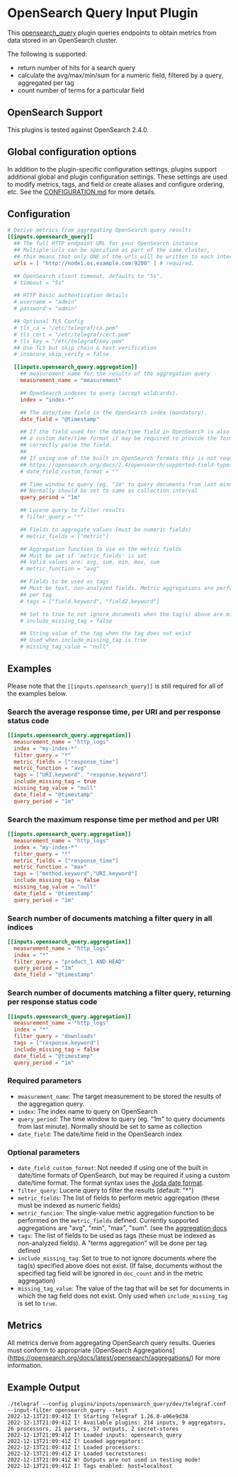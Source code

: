 # OpenSearch Query Input Plugin

This [opensearch_query](https://opensearch.org/) plugin queries endpoints
to obtain metrics from data stored in an OpenSearch cluster.

The following is supported:

- return number of hits for a search query
- calculate the avg/max/min/sum for a numeric field, filtered by a query,
  aggregated per tag
- count number of terms for a particular field

## OpenSearch Support

This plugins is tested against OpenSearch 2.4.0.

## Global configuration options <!-- @/docs/includes/plugin_config.md -->

In addition to the plugin-specific configuration settings, plugins support
additional global and plugin configuration settings. These settings are used to
modify metrics, tags, and field or create aliases and configure ordering, etc.
See the [CONFIGURATION.md][CONFIGURATION.md] for more details.

[CONFIGURATION.md]: ../../../docs/CONFIGURATION.md

## Configuration

```toml @sample.conf
# Derive metrics from aggregating OpenSearch query results
[[inputs.opensearch_query]]
  ## The full HTTP endpoint URL for your OpenSearch instance
  ## Multiple urls can be specified as part of the same cluster,
  ## this means that only ONE of the urls will be written to each interval.
  urls = [ "http://node1.os.example.com:9200" ] # required.

  ## OpenSearch client timeout, defaults to "5s".
  # timeout = "5s"

  ## HTTP basic authentication details
  # username = "admin"
  # password = "admin"

  ## Optional TLS Config
  # tls_ca = "/etc/telegraf/ca.pem"
  # tls_cert = "/etc/telegraf/cert.pem"
  # tls_key = "/etc/telegraf/key.pem"
  ## Use TLS but skip chain & host verification
  # insecure_skip_verify = false

  [[inputs.opensearch_query.aggregation]]
    ## measurement name for the results of the aggregation query
    measurement_name = "measurement"

    ## OpenSearch indexes to query (accept wildcards).
    index = "index-*"

    ## The date/time field in the OpenSearch index (mandatory).
    date_field = "@timestamp"

    ## If the field used for the date/time field in OpenSearch is also using
    ## a custom date/time format it may be required to provide the format to
    ## correctly parse the field.
    ##
    ## If using one of the built in OpenSearch formats this is not required.
    ## https://opensearch.org/docs/2.4/opensearch/supported-field-types/date/#built-in-formats
    # date_field_custom_format = ""

    ## Time window to query (eg. "1m" to query documents from last minute).
    ## Normally should be set to same as collection interval
    query_period = "1m"

    ## Lucene query to filter results
    # filter_query = "*"

    ## Fields to aggregate values (must be numeric fields)
    # metric_fields = ["metric"]

    ## Aggregation function to use on the metric fields
    ## Must be set if 'metric_fields' is set
    ## Valid values are: avg, sum, min, max, sum
    # metric_function = "avg"

    ## Fields to be used as tags
    ## Must be text, non-analyzed fields. Metric aggregations are performed
    ## per tag
    # tags = ["field.keyword", "field2.keyword"]

    ## Set to true to not ignore documents when the tag(s) above are missing
    # include_missing_tag = false

    ## String value of the tag when the tag does not exist
    ## Used when include_missing_tag is true
    # missing_tag_value = "null"
```

## Examples

Please note that the `[[inputs.opensearch_query]]` is still required for all
of the examples below.

### Search the average response time, per URI and per response status code

```toml
[[inputs.opensearch_query.aggregation]]
  measurement_name = "http_logs"
  index = "my-index-*"
  filter_query = "*"
  metric_fields = ["response_time"]
  metric_function = "avg"
  tags = ["URI.keyword", "response.keyword"]
  include_missing_tag = true
  missing_tag_value = "null"
  date_field = "@timestamp"
  query_period = "1m"
```

### Search the maximum response time per method and per URI

```toml
[[inputs.opensearch_query.aggregation]]
  measurement_name = "http_logs"
  index = "my-index-*"
  filter_query = "*"
  metric_fields = ["response_time"]
  metric_function = "max"
  tags = ["method.keyword","URI.keyword"]
  include_missing_tag = false
  missing_tag_value = "null"
  date_field = "@timestamp"
  query_period = "1m"
```

### Search number of documents matching a filter query in all indices

```toml
[[inputs.opensearch_query.aggregation]]
  measurement_name = "http_logs"
  index = "*"
  filter_query = "product_1 AND HEAD"
  query_period = "1m"
  date_field = "@timestamp"
```

### Search number of documents matching a filter query, returning per response status code

```toml
[[inputs.opensearch_query.aggregation]]
  measurement_name = "http_logs"
  index = "*"
  filter_query = "downloads"
  tags = ["response.keyword"]
  include_missing_tag = false
  date_field = "@timestamp"
  query_period = "1m"
```

### Required parameters

- `measurement_name`: The target measurement to be stored the results of the
  aggregation query.
- `index`: The index name to query on OpenSearch
- `query_period`: The time window to query (eg. "1m" to query documents from
  last minute). Normally should be set to same as collection
- `date_field`: The date/time field in the OpenSearch index

### Optional parameters

- `date_field_custom_format`: Not needed if using one of the built in date/time
  formats of OpenSearch, but may be required if using a custom date/time
  format. The format syntax uses the [Joda date format][joda].
- `filter_query`: Lucene query to filter the results (default: "\*")
- `metric_fields`: The list of fields to perform metric aggregation (these must
  be indexed as numeric fields)
- `metric_funcion`: The single-value metric aggregation function to be performed
  on the `metric_fields` defined. Currently supported aggregations are "avg",
  "min", "max", "sum". (see the [aggregation docs][agg]
- `tags`: The list of fields to be used as tags (these must be indexed as
  non-analyzed fields). A "terms aggregation" will be done per tag defined
- `include_missing_tag`: Set to true to not ignore documents where the tag(s)
  specified above does not exist. (If false, documents without the specified tag
  field will be ignored in `doc_count` and in the metric aggregation)
- `missing_tag_value`: The value of the tag that will be set for documents in
  which the tag field does not exist. Only used when `include_missing_tag` is
  set to `true`.

[joda]: https://opensearch.org/docs/2.4/opensearch/supported-field-types/date/#custom-formats
[agg]: https://opensearch.org/docs/2.4/opensearch/aggregations/

## Metrics

All metrics derive from aggregating OpenSearch query results.  Queries must
conform to appropriate [OpenSearch Aggregations]
(https://opensearch.org/docs/latest/opensearch/aggregations/) for more 
information.

## Example Output

```shell
./telegraf --config plugins/inputs/opensearch_query/dev/telegraf.conf --input-filter opensearch_query --test
2022-12-13T21:09:41Z I! Starting Telegraf 1.26.0-a96e9d38
2022-12-13T21:09:41Z I! Available plugins: 214 inputs, 9 aggregators, 26 processors, 21 parsers, 57 outputs, 2 secret-stores
2022-12-13T21:09:41Z I! Loaded inputs: opensearch_query
2022-12-13T21:09:41Z I! Loaded aggregators:
2022-12-13T21:09:41Z I! Loaded processors:
2022-12-13T21:09:41Z I! Loaded secretstores:
2022-12-13T21:09:41Z W! Outputs are not used in testing mode!
2022-12-13T21:09:41Z I! Tags enabled: host=localhost
```
